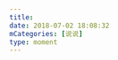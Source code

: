 ```yaml
---
title: 
date: 2018-07-02 18:08:32
mCategories: [说说]
type: moment
---
```


<div id="pics-20180702180832"></div>

<script>
var data = [
    {"link": "2018-07-02_000000.jpeg", "type": "shuoshuo"}
];
picsRender(data, "pics-20180702180832");
</script>
